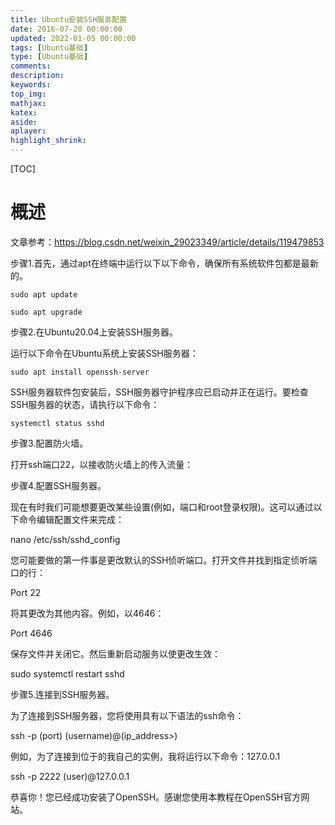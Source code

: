 ```yaml
---
title: Ubuntu安装SSH服务配置
date: 2016-07-20 00:00:00
updated: 2022-01-05 00:00:00
tags: [Ubuntu基础]
type: [Ubuntu基础]
comments: 
description: 
keywords:
top_img:
mathjax:
katex:
aside:
aplayer:
highlight_shrink:
---
```


[TOC]

# 概述

文章参考：https://blog.csdn.net/weixin_29023349/article/details/119479853



步骤1.首先，通过apt在终端中运行以下以下命令，确保所有系统软件包都是最新的。

```
sudo apt update

sudo apt upgrade
```



步骤2.在Ubuntu20.04上安装SSH服务器。

运行以下命令在Ubuntu系统上安装SSH服务器：

```
sudo apt install openssh-server
```

SSH服务器软件包安装后，SSH服务器守护程序应已启动并正在运行。要检查SSH服务器的状态，请执行以下命令：

```
systemctl status sshd
```



步骤3.配置防火墙。

打开ssh端口22，以接收防火墙上的传入流量：





步骤4.配置SSH服务器。

现在有时我们可能想要更改某些设置(例如，端口和root登录权限)。这可以通过以下命令编辑配置文件来完成：

nano /etc/ssh/sshd_config

您可能要做的第一件事是更改默认的SSH侦听端口。打开文件并找到指定侦听端口的行：

Port 22

将其更改为其他内容。例如，以4646：

Port 4646

保存文件并关闭它。然后重新启动服务以使更改生效：

sudo systemctl restart sshd

步骤5.连接到SSH服务器。

为了连接到SSH服务器，您将使用具有以下语法的ssh命令：

ssh -p (port) (username)@(ip_address>)

例如，为了连接到位于的我自己的实例，我将运行以下命令：127.0.0.1

ssh -p 2222 (user)@127.0.0.1

恭喜你！您已经成功安装了OpenSSH。感谢您使用本教程在OpenSSH官方网站。

